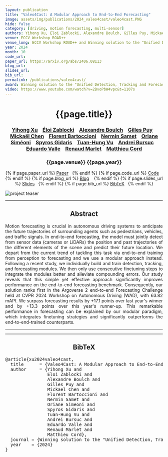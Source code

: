 ```yaml
---
layout: publication
title: "Valeo4Cast: A Modular Approach to End-to-End Forecasting" 
image: assets/img/publications/2024_valeo4cast/valeo4cast.PNG
hide: false
category: [driving, motion forecasting, multi-sensor]
authors: Yihong Xu, Éloi Zablocki, Alexandre Boulch, Gilles Puy, Mickael Chen, Florent Bartoccioni, Nermin Samet, Oriane Siméoni, Spyros Gidaris, Tuan-Hung Vu, Andrei Bursuc, Eduardo Valle, Renaud Marlet, Matthieu Cord
venue: ECCV Workshop ROAD++
venue_long: ECCV Workshop ROAD++ and Winning solution to the "Unified Detection, Tracking and Forecasting" Argoverse 2 challenge @CVPR Worshop on Autonomous Driving (WAD)
year: 2024
month: 10
code_url: 
paper_url: https://arxiv.org/abs/2406.08113
blog_url: 
slides_url: 
bib_url: 
permalink: /publications/valeo4cast/
award: Winning solution to the "Unified Detection, Tracking and Forecasting" Argoverse 2 challenge @CVPR
video: https://www.youtube.com/watch?v=2BvoPbW4vpc&t=1107s
---
```


<h1 align="center"> {{page.title}} </h1>
<!-- Simple call of authors -->
<!-- <h3 align="center"> {{page.authors}} </h3> -->
<!-- Alternatively you can add links to author pages -->
<h3 align="center"> <a href="https://scholar.google.fr/citations?user=vMLRRVkAAAAJ">Yihong Xu</a> &nbsp;&nbsp; <a href="https://scholar.google.fr/citations?user=dOkbUmEAAAAJ">Éloi Zablocki</a> &nbsp;&nbsp; <a href="https://www.boulch.eu/">Alexandre Boulch</a> &nbsp;&nbsp; <a href="https://sites.google.com/site/puygilles/home">Gilles Puy</a>  &nbsp;&nbsp;  <a href="https://scholar.google.com/citations?user=QnRpMJAAAAAJ">Mickaël Chen</a> &nbsp;&nbsp; <a href="https://f-barto.github.io/">Florent Bartoccioni</a> &nbsp;&nbsp; <a href="https://nerminsamet.github.io/">Nermin Samet</a>  &nbsp;&nbsp;  <a href="https://osimeoni.github.io/">Oriane Siméoni</a>  &nbsp;&nbsp; <a href="https://scholar.google.fr/citations?user=7atfg7EAAAAJ">Spyros Gidaris</a>  &nbsp;&nbsp; <a href="https://tuanhungvu.github.io/">Tuan-Hung Vu</a> &nbsp;&nbsp; <a href="https://abursuc.github.io/">Andrei Bursuc</a> &nbsp;&nbsp; <a href="https://scholar.google.com/citations?user=lxWPqWAAAAAJ">Eduardo Valle</a> &nbsp;&nbsp; <a href="http://imagine.enpc.fr/~marletr/">Renaud Marlet</a> &nbsp;&nbsp; <a href="https://cord.isir.upmc.fr/">Matthieu Cord</a></h3>


<h3 align="center"> {{page.venue}} {{page.year}} </h3>

<div align="center">
  <p>
    {% if page.paper_url %}
    <a href="{{ page.paper_url }}"><i class="far fa-file-pdf"></i> Paper</a>&nbsp;&nbsp;
    {% endif %}
    {% if page.code_url %}
    <a href="{{ page.code_url }}"><i class="fab fa-github"></i> Code</a> &nbsp;&nbsp;
    {% endif %}
    {% if page.blog_url %}
    <a href="{{ page.blog_url }}"><i class="fab fa-blogger"></i> Blog</a> &nbsp;&nbsp;
    {% endif %}
    {% if page.slides_url %}
    <a href="{{ page.slides_url }}"><i class="far fa-file-pdf"></i> Slides</a>&nbsp;&nbsp;
    {% endif %}
    {% if page.bib_url %}
    <a href="{{ page.bib_url}}"><i class="far fa-file-alt"></i> BibTeX</a>&nbsp;&nbsp;
    {% endif %}
  </p>
</div>


<div class="publication-teaser">
    <img src="../../{{ page.image }}" alt="project teaser"/>
</div>


<hr>

<h2  align="center"> Abstract</h2>

<p align="justify">Motion forecasting is crucial in autonomous driving systems to anticipate the future trajectories of surrounding agents such as pedestrians, vehicles, and traffic signals. In end-to-end forecasting, the model must jointly detect from sensor data (cameras or LiDARs) the position and past trajectories of the different elements of the scene and predict their future location. We depart from the current trend of tackling this task via end-to-end training from perception to forecasting and we use a modular approach instead. Following a recent study, we individually build and train detection, tracking, and forecasting modules. We then only use consecutive finetuning steps to integrate the modules better and alleviate compounding errors. Our study reveals that this simple yet effective approach significantly improves performance on the end-to-end forecasting benchmark. Consequently, our solution ranks first in the Argoverse 2 end-to-end Forecasting Challenge held at CVPR 2024 Workshop on Autonomous Driving (WAD), with 63.82 mAPf. We surpass forecasting results by +17.1 points over last year's winner and by +13.3 points over this year's runner-up. This remarkable performance in forecasting can be explained by our modular paradigm, which integrates finetuning strategies and significantly outperforms the end-to-end-trained counterparts.</p>

<hr>
<hr>

<h2  align="center">BibTeX</h2>
<left>
  <pre class="bibtex-box">
@article{xu2024valeo4cast,
  title      = {Valeo4Cast: A Modular Approach to End-to-End Forecasting},
  author     = {Yihong Xu and
                Eloi Zablocki and
                Alexandre Boulch and
                Gilles Puy and
                Mickael Chen and
                Florent Bartoccioni and
                Nermin Samet and
                Oriane Simeoni and
                Spyros Gidaris and
                Tuan-Hung Vu and
                Andrei Bursuc and
                Eduardo Valle and
                Renaud Marlet and
                Matthieu Cord},
  journal = {Winning solution to the "Unified Detection, Tracking and Forecasting" Argoverse 2 challenge @CVPR Worshop on Autonomous Driving (WAD)},
  year    = {2024}
}
</pre>
</left>

<br>
